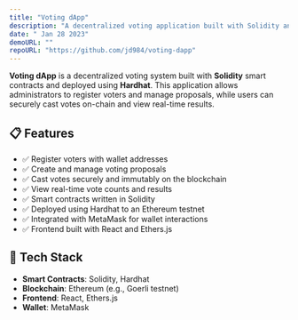 ```yaml
---
title: "Voting dApp"
description: "A decentralized voting application built with Solidity and Hardhat."
date: " Jan 28 2023"
demoURL: ""
repoURL: "https://github.com/jd984/voting-dapp"
---
```


**Voting dApp** is a decentralized voting system built with **Solidity** smart contracts and deployed using **Hardhat**. This application allows administrators to register voters and manage proposals, while users can securely cast votes on-chain and view real-time results.

## 📋 Features

- ✅ Register voters with wallet addresses
- ✅ Create and manage voting proposals
- ✅ Cast votes securely and immutably on the blockchain
- ✅ View real-time vote counts and results
- ✅ Smart contracts written in Solidity
- ✅ Deployed using Hardhat to an Ethereum testnet
- ✅ Integrated with MetaMask for wallet interactions
- ✅ Frontend built with React and Ethers.js

## 🧠 Tech Stack

- **Smart Contracts**: Solidity, Hardhat
- **Blockchain**: Ethereum (e.g., Goerli testnet)
- **Frontend**: React, Ethers.js
- **Wallet**: MetaMask
